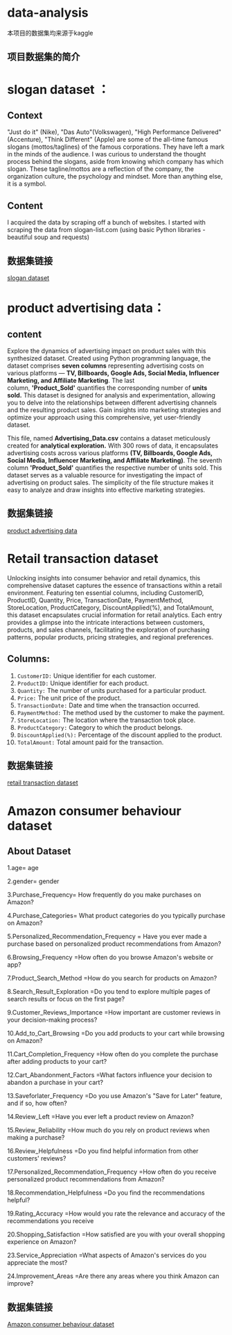 # data-analysis
本项目的数据集均来源于kaggle

## 项目数据集的简介

# slogan dataset ：

## Context

"Just do it" (Nike), "Das Auto"(Volkswagen), "High Performance Delivered" (Accenture), "Think Different" (Apple) are some of the all-time famous slogans (mottos/taglines) of the famous corporations. They have left a mark in the minds of the audience. I was curious to understand the thought process behind the slogans, aside from knowing which company has which slogan. These tagline/mottos are a reflection of the company, the organization culture, the psychology and mindset. More than anything else, it is a symbol.

## Content

I acquired the data by scraping off a bunch of websites. I started with scraping the data from slogan-list.com (using basic Python libraries - beautiful soup and requests)

## 数据集链接 

[slogan dataset](https://www.kaggle.com/datasets/chaibapat/slogan-dataset)

# product advertising data：

## content
Explore the dynamics of advertising impact on product sales with this synthesized dataset. Created using Python programming language, the dataset comprises **seven columns** representing advertising costs on various platforms — **TV, Billboards, Google Ads, Social Media, Influencer Marketing, and Affiliate Marketing**. The last column, **'Product_Sold'** quantifies the corresponding number of **units sold.** This dataset is designed for analysis and experimentation, allowing you to delve into the relationships between different advertising channels and the resulting product sales. Gain insights into marketing strategies and optimize your approach using this comprehensive, yet user-friendly dataset.

This file, named **Advertising_Data.csv** contains a dataset meticulously created for **analytical exploration.** With 300 rows of data, it encapsulates advertising costs across various platforms **(TV, Billboards, Google Ads, Social Media, Influencer Marketing, and Affiliate Marketing)**. The seventh column **'Product_Sold'** quantifies the respective number of units sold. This dataset serves as a valuable resource for investigating the impact of advertising on product sales. The simplicity of the file structure makes it easy to analyze and draw insights into effective marketing strategies.

## 数据集链接 

[product advertising data](https://www.kaggle.com/datasets/singhnavjot2062001/product-advertising-data)


# Retail transaction dataset

Unlocking insights into consumer behavior and retail dynamics, this comprehensive dataset captures the essence of transactions within a retail environment. Featuring ten essential columns, including CustomerID, ProductID, Quantity, Price, TransactionDate, PaymentMethod, StoreLocation, ProductCategory, DiscountApplied(%), and TotalAmount, this dataset encapsulates crucial information for retail analytics. Each entry provides a glimpse into the intricate interactions between customers, products, and sales channels, facilitating the exploration of purchasing patterns, popular products, pricing strategies, and regional preferences.

## Columns:
1. `CustomerID:` Unique identifier for each customer.
2. `ProductID:` Unique identifier for each product.
3. `Quantity:` The number of units purchased for a particular product.
4. `Price:` The unit price of the product.
5. `TransactionDate:` Date and time when the transaction occurred.
6. `PaymentMethod:` The method used by the customer to make the payment.
7. `StoreLocation:` The location where the transaction took place.
8. `ProductCategory:` Category to which the product belongs.
9. `DiscountApplied(%):` Percentage of the discount applied to the product.
10. `TotalAmount:` Total amount paid for the transaction.

## 数据集链接 

[retail transaction dataset](https://www.kaggle.com/datasets/fahadrehman07/retail-transaction-dataset)



# Amazon consumer behaviour dataset

## About Dataset

1.age= age

2.gender= gender

3.Purchase_Frequency= How frequently do you make purchases on Amazon?

4.Purchase_Categories= What product categories do you typically purchase on Amazon?

5.Personalized_Recommendation_Frequency = Have you ever made a purchase based on personalized product recommendations from Amazon?

6.Browsing_Frequency =How often do you browse Amazon's website or app?

7.Product_Search_Method =How do you search for products on Amazon?

8.Search_Result_Exploration =Do you tend to explore multiple pages of search results or focus on the first page?

9.Customer_Reviews_Importance =How important are customer reviews in your decision-making process?

10.Add_to_Cart_Browsing =Do you add products to your cart while browsing on Amazon?

11.Cart_Completion_Frequency =How often do you complete the purchase after adding products to your cart?

12.Cart_Abandonment_Factors =What factors influence your decision to abandon a purchase in your cart?

13.Saveforlater_Frequency =Do you use Amazon's "Save for Later" feature, and if so, how often?

14.Review_Left =Have you ever left a product review on Amazon?

15.Review_Reliability =How much do you rely on product reviews when making a purchase?

16.Review_Helpfulness =Do you find helpful information from other customers' reviews?

17.Personalized_Recommendation_Frequency =How often do you receive personalized product recommendations from Amazon?

18.Recommendation_Helpfulness =Do you find the recommendations helpful?

19.Rating_Accuracy =How would you rate the relevance and accuracy of the recommendations you receive

20.Shopping_Satisfaction =How satisfied are you with your overall shopping experience on Amazon?

23.Service_Appreciation =What aspects of Amazon's services do you appreciate the most?

24.Improvement_Areas =Are there any areas where you think Amazon can improve?


## 数据集链接 

[Amazon consumer behaviour dataset](https://www.kaggle.com/datasets/swathiunnikrishnan/amazon-consumer-behaviour-dataset)
